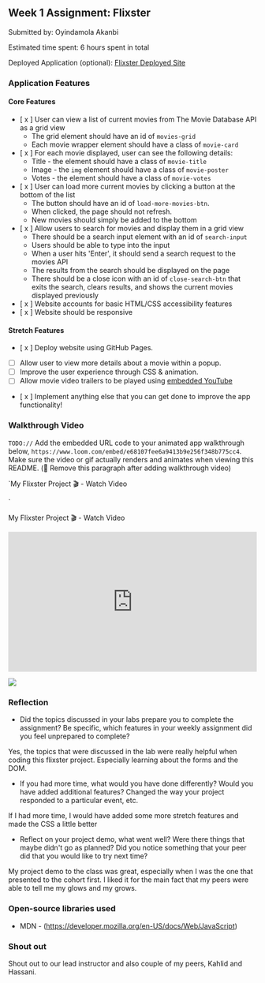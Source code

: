 
## Week 1 Assignment: Flixster

Submitted by: Oyindamola Akanbi

Estimated time spent:  6 hours spent in total

Deployed Application (optional): [Flixster Deployed Site](https://ojakanbi.github.io/)

### Application Features

#### Core Features

- [ x ] User can view a list of current movies from The Movie Database API as a grid view
  - The grid element should have an id of `movies-grid`
  - Each movie wrapper element should have a class of `movie-card`
- [ x ] For each movie displayed, user can see the following details:
  - Title - the element should have a class of `movie-title`
  - Image - the `img` element should have a class of `movie-poster`
  - Votes - the element should have a class of `movie-votes`
- [ x ] User can load more current movies by clicking a button at the bottom of the list
  - The button should have an id of `load-more-movies-btn`.
  - When clicked, the page should not refresh.
  - New movies should simply be added to the bottom
- [ x ] Allow users to search for movies and display them in a grid view
  - There should be a search input element with an id of `search-input`
  - Users should be able to type into the input
  - When a user hits 'Enter', it should send a search request to the movies API
  - The results from the search should be displayed on the page
  - There should be a close icon with an id of `close-search-btn` that exits the search, clears results, and shows the current movies displayed previously
- [ x ] Website accounts for basic HTML/CSS accessibility features
- [ x ] Website should be responsive

#### Stretch Features

- [ x ] Deploy website using GitHub Pages.
- [ ] Allow user to view more details about a movie within a popup.
- [ ] Improve the user experience through CSS & animation.
- [ ] Allow movie video trailers to be played using [embedded YouTube](https://support.google.com/youtube/answer/171780?hl=en)
- [ x ] Implement anything else that you can get done to improve the app functionality!

### Walkthrough Video

`TODO://` Add the embedded URL code to your animated app walkthrough below, `https://www.loom.com/embed/e68107fee6a9413b9e256f348b775cc4`. Make sure the video or gif actually renders and animates when viewing this README. (🚫 Remove this paragraph after adding walkthrough video)

`My Flixster Project 🎬 - Watch Video

`

My Flixster Project 🎬 - Watch Video

<div style="position: relative; padding-bottom: 56.25%; height: 0;"><iframe src="https://www.loom.com/embed/e68107fee6a9413b9e256f348b775cc4" frameborder="0" webkitallowfullscreen mozallowfullscreen allowfullscreen style="position: absolute; top: 0; left: 0; width: 100%; height: 100%;"></iframe></div>

![](https://www.loom.com/embed/e68107fee6a9413b9e256f348b775cc4)


### Reflection

- Did the topics discussed in your labs prepare you to complete the assignment? Be specific, which features in your weekly assignment did you feel unprepared to complete?

Yes, the topics that were discussed in the lab were really helpful when coding this flixster project. Especially learning about the forms and the DOM.

- If you had more time, what would you have done differently? Would you have added additional features? Changed the way your project responded to a particular event, etc.
  
If I had more time, I would have added some more stretch features and made the CSS a little better 

- Reflect on your project demo, what went well? Were there things that maybe didn't go as planned? Did you notice something that your peer did that you would like to try next time?

My project demo to the class was great, especially when I was the one that presented to the cohort first. I liked it for the main fact that my peers were able to tell me my glows and my grows. 

### Open-source libraries used

- MDN - (https://developer.mozilla.org/en-US/docs/Web/JavaScript)

### Shout out

Shout out to our lead instructor and also couple of my peers, Kahlid and Hassani. 